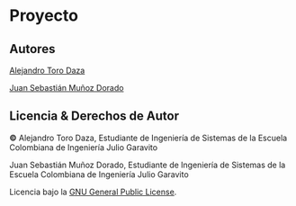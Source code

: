 # Proyecto

## Autores
[Alejandro Toro Daza](https://github.com/Skullzo)

[Juan Sebastián Muñoz Dorado](https://github.com/JuanMunozD)
## Licencia & Derechos de Autor
**©** Alejandro Toro Daza, Estudiante de Ingeniería de Sistemas de la Escuela Colombiana de Ingeniería Julio Garavito

   Juan Sebastián Muñoz Dorado, Estudiante de Ingeniería de Sistemas de la Escuela Colombiana de Ingeniería Julio Garavito
      
Licencia bajo la [GNU General Public License](https://github.com/2021-1-PROYARSW-TOROCURRAMBERO/Proyecto/blob/main/LICENSE).
